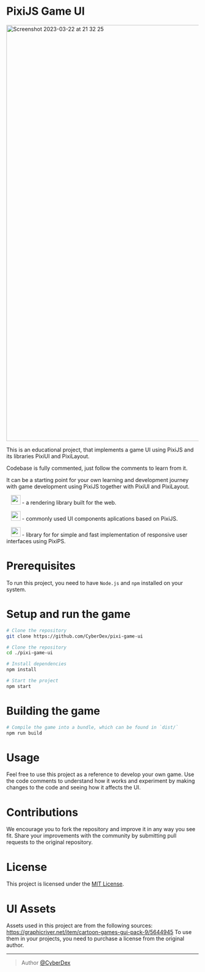 # PixiJS Game UI

[<img width="1087" alt="Screenshot 2023-03-22 at 21 32 25" src="https://user-images.githubusercontent.com/11766115/227016854-3b4b39d9-4fa7-4c64-89e2-f99b63edd8d6.png">](https://cyberdex.github.io/pixi-game-ui/)

This is an educational project, that implements a game UI using PixiJS and its libraries PixiUI and PixiLayout. 

Codebase is fully commented, just follow the comments to learn from it.

It can be a starting point for your own learning and development journey with game development using PixiJS together with PixiUI and PixiLayout.

&nbsp;&nbsp;&nbsp;[<img src = "https://user-images.githubusercontent.com/11766115/227019823-59e219a9-40b8-4478-a6cb-dde04a3f91eb.png" height='25' />](https://github.com/pixijs/pixijs) - a rendering library built for the web.  
  
&nbsp;&nbsp;&nbsp;[<img src = "https://user-images.githubusercontent.com/11766115/227020431-e8a8e4ee-fc8d-4f2d-a292-84cdcf5a2912.png" height='25' />](https://github.com/pixijs/ui) - commonly used UI components aplications based on PixiJS.  
  
&nbsp;&nbsp;&nbsp;[<img src = "https://user-images.githubusercontent.com/11766115/227020528-89d0ec22-be97-4650-a7de-37834de23c1d.png" height='25' />](https://github.com/pixijs/layout) - library for for simple and fast implementation of responsive user interfaces using PixiPS.


# Prerequisites

To run this project, you need to have `Node.js` and `npm` installed on your system.

# Setup and run the game

```sh
# Clone the repository
git clone https://github.com/CyberDex/pixi-game-ui

# Clone the repository
cd ./pixi-game-ui

# Install dependencies
npm install

# Start the project
npm start
```

# Building the game

```sh
# Compile the game into a bundle, which can be found in `dist/`
npm run build
```

# Usage

Feel free to use this project as a reference to develop your own game. 
Use the code comments to understand how it works and experiment by making changes to the code and seeing how it affects the UI. 

# Contributions

We encourage you to fork the repository and improve it in any way you see fit. Share your improvements with the community by submitting pull requests to the original repository.

# License

This project is licensed under the [MIT License](https://opensource.org/licenses/MIT).

# UI Assets

Assets used in this project are from the following sources:
https://graphicriver.net/item/cartoon-games-gui-pack-9/5644945
To use them in your projects, you need to purchase a license from the original author.

---

> Author [@CyberDex](https://github.com/CyberDex)
